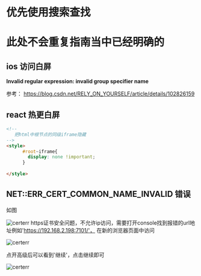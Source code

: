 # 优先使用搜索查找

# 此处不会重复指南当中已经明确的

## ios 访问白屏

**Invalid regular expression: invalid group specifier name**

参考： https://blog.csdn.net/RELY_ON_YOURSELF/article/details/102826159

## react 热更白屏

```html
<!--
   把html中根节点的同级iframe隐藏
-->
<style>
      #root~iframe{
        display: none !important;
      }
   
</style>
```

## NET::ERR_CERT_COMMON_NAME_INVALID 错误

如图

![certerr](/certerr.png)
 https证书安全问题，不允许ip访问，需要打开console找到报错的url地址例如'https://192.168.2.198:7101/'， 在新的浏览器页面中访问
 
![certerr](/solve.png)

点开高级后可以看到'继续'，点击继续即可

![certerr](/solved.png)